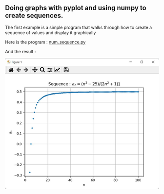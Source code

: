 ## Doing graphs with pyplot and using numpy to create sequences.
The first example is a simple program that walks through how to create a sequence of values and display it graphically 

Here is the program : [num_sequence.py](num_sequence.py)

And the result :

![](num_seq1.jpg)
